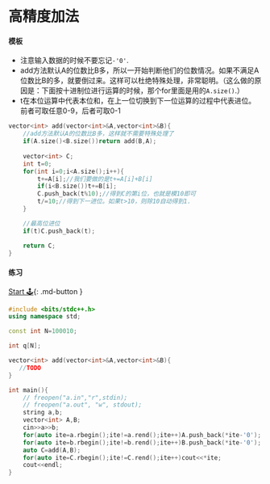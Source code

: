 # 高精度加法

#### 模板

- 注意输入数据的时候不要忘记`-'0'`.
- add方法默认A的位数比B多，所以一开始判断他们的位数情况。如果不满足A位数比B的多，就要倒过来。这样可以杜绝特殊处理，非常聪明。（这么做的原因是：下面按十进制位进行运算的时候，那个for里面是用的`A.size()`.）
- t在本位运算中代表本位和，在上一位切换到下一位运算的过程中代表进位。前者可取任意0-9，后者可取0-1

```c++
vector<int> add(vector<int>&A,vector<int>&B){
    //add方法默认A的位数比B多，这样就不需要特殊处理了
    if(A.size()<B.size())return add(B,A);
    
    vector<int> C;
    int t=0;
    for(int i=0;i<A.size();i++){
        t+=A[i];//我们要做的是t+=A[i]+B[i]
        if(i<B.size())t+=B[i];
        C.push_back(t%10);//得到C的第i位，也就是模10即可
        t/=10;//得到下一进位。如果t>10，则除10自动得到1.
    }

    //最高位进位
    if(t)C.push_back(t);

    return C;
}
```

#### 练习

[Start 🕹](https://www.acwing.com/problem/content/793/){: .md-button }

```c++
#include <bits/stdc++.h>
using namespace std;

const int N=100010;

int q[N];

vector<int> add(vector<int>&A,vector<int>&B){
   //TODO
}

int main(){
    // freopen("a.in","r",stdin);
    // freopen("a.out", "w", stdout);
    string a,b;
    vector<int> A,B;
    cin>>a>>b;
    for(auto ite=a.rbegin();ite!=a.rend();ite++)A.push_back(*ite-'0');
    for(auto ite=b.rbegin();ite!=b.rend();ite++)B.push_back(*ite-'0');
    auto C=add(A,B);
    for(auto ite=C.rbegin();ite!=C.rend();ite++)cout<<*ite;
    cout<<endl;
}

```


